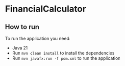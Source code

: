 # FinancialCalculator

## How to run

To run the application you need:
- Java 21
- Run ```mvn clean install``` to install the dependencies
- Run ```mvn javafx:run -f pom.xml``` to run the application